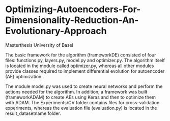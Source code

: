 # Optimizing-Autoencoders-For-Dimensionality-Reduction-An-Evolutionary-Approach
Masterthesis University of Basel


The basic framework for the algorithm (frameworkDE) consisted of four files: functions.py, layers.py, model.py and optimizer.py. The algorithm itself is located in the module called optimizer.py, whereas all other modules provide classes required to implement differential evolution for autoencoder (AE) optimization.

The module model.py was used to create neural networks and perform the actions needed for the algorithm. 
In addition, a framework was built (frameworkADAM) to create AEs using Keras and then to optimize them with ADAM. The Experiments/CV folder contains files for cross-validation experiments, whereas the evaluation file (evaluation.py) is located in the result_datasetname folder.
